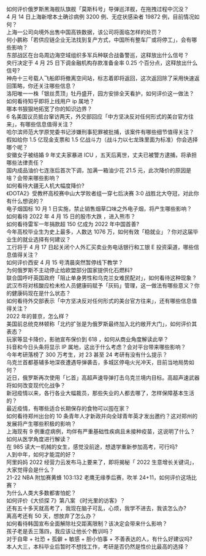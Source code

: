 如何评价俄罗斯黑海舰队旗舰「莫斯科号」导弹巡洋舰，在拖拽过程中沉没？  
4 月 14 日上海新增本土确诊病例 3200 例、无症状感染者 19872 例，目前情况如何？  
上海一公司向境外出售中国高铁数据，该公司将面临怎样的处罚？  
何小鹏称「若供应链企业无法找到复产方式，中国所有整车厂或将停工」，会有哪些影响？  
东部战区在台岛周边海空域组织多军兵种联合战备警巡，这释放出什么信号？  
央行决定于 4 月 25 日下调金融机构存款准备金率 0.25 个百分点，这释放出什么信号?  
神舟十三号载人飞船即将撤离空间站，标志着即将返回，这次返回除了采用快速返回策略，你还关注哪些信息？  
洛阳唯一一株「银丝贯顶」牡丹盛开，园方安排全天看护，如何评价这一做法？  
如何看待知乎即将上线用户 ip 属地？  
哪本书狠狠地拓宽了你的知识边界？  
6 名美国议员抵台窜访两天，外交部回应「中方坚决反对任何形式的美台官方往来」，有哪些信息值得关注？  
哈尔滨师范大学原党委书记涉嫌刑事犯罪被批捕，该案件有哪些细节值得关注？  
假如给你 1.5 亿现金支票和 1.5 亿战斗力（战斗力以七龙珠里面为标准）你会选择哪个呢？  
安徽女子被结婚 9 年丈夫家暴进 ICU ，五天后离世，丈夫已被警方逮捕，将承担哪些法律责任？  
国内成品油价七连涨后首次下调，加满一箱油少花 21.5 元，此次降价的原因是啥？会带来哪些影响？  
如何看待大疆无人机大幅度降价?  
《DOTA2》受教杯高校赛中山大学败者组一穿七后决赛 3:0 战胜北大夺冠，对此你有什么想说的？  
电子烟国标 10 月 1 日实施，禁止销售烟草口味之外电子烟，将产生哪些影响？  
如何看待 2022 年 4 月 15 日的股市大跌 ，进入熊市？  
如何看待雷军一年捐款超 150 亿成为 2022 年中国首善?  
今年高校毕业生为史上最多，人数达 1076 万，如何有效「稳就业」？你对这届毕业生的就业选择有何建议？  
工行将于 4 月 17 日起关闭个人外汇买卖业务电话银行和工银 E 投资渠道，哪些信息值得关注？  
如何评价西安 4 月 15 号清晨突然暂停线下教学？  
为何俄罗斯不主动停止给欧盟部分国家提供化石燃料?  
联合国呼吁英国政府「阻止单身男性和乌克兰女难民配对」，如何看待这种现象？  
武汉市将对核酸应检未检人员健康码赋予「灰码」管理，这一做法有哪些意义？你的健康码现在是什么状态？  
如何看待外交部表示「中方坚决反对任何形式的美台官方往来」，还有哪些信息值得关注？  
2022 年的普京，怎么样？  
美国前总统克林顿称「北约扩张是为俄罗斯最终加入北约敞开大门」，如何评价其表态？  
玩家等显卡降价，影驰宣布保价到 618 ，如何从商业角度解读此举？  
抖音和今日头条将显示 IP 属地，这出于什么考虑？会对平台带来哪些影响？  
今年考研落榜了 300 万考生，对 23 甚至 24 考研有没有什么提示？  
乌克兰首都基辅多地深夜遭遇导弹袭击，多城区停电火光冲天，目前当地局势如何？  
近日，俄罗斯再次使用「匕首」高超声速导弹打击乌克兰境内目标。高超声速武器将如何改变现代化战争？  
新冠疫情以来，各行各业大幅裁员，那些失业的人都去哪了，怎样保障基本生活的？  
最近疫情，有哪些适合长期保存的食物可以囤在家？  
如何看待郑州出台的 10 条青年人才新政并向全球青年英才发出邀约？这对郑州的发展将产生哪些积极的影响？  
上海现有 9 例重症病例，均伴有严重基础性疾病且未接种疫苗，这说明了什么？如何从医学角度进行解读？  
在 985 读大一机械的女生，感觉没前途，想退学重新参加高考，可行吗?  
人到中年，如何才能混的好？  
阿里妈妈 2022 经营力云发布马上要来了，即将揭秘「 2022 生意增长关键词」，大家觉得会是什么？  
21-22 NBA 附加赛黄蜂 103:132 老鹰无缘季后赛，吹羊 24+11，如何评价这场比赛？  
为什么人类大多数都害怕蛇？  
如何评价《大侦探 7》第八案 《时光里的访客》？  
还有五十多天就高考了，我现在脑子可乱，心烦，我学不进去，我该怎么办?  
离高考还有 50 天，想放弃了怎么办？  
如何看待韩国宣布全面解除社交距离限制？该决定会带来什么影响？  
孩子老是丢三落四，我应该让他长个教训吗？  
对于自卑 + 社恐 + 孤僻 + 敏感 + 胆小怕事 + 不善表达的人，有什么好建议吗?  
本人大三，本科毕业后暂时不想找工作，考研是否仍然是性价比最高的选择？  
